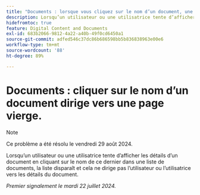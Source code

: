 ```yaml
---
title: "Documents : lorsque vous cliquez sur le nom d’un document, une page vierge s’affiche"
description: Lorsqu’un utilisateur ou une utilisatrice tente d’afficher les détails d’un document en cliquant sur le nom de ce dernier dans une liste de documents, la liste disparaît et cela ne dirige pas l’utilisateur ou l’utilisatrice vers les détails du document.
hidefromtoc: true
feature: Digital Content and Documents
exl-id: 683b2066-9812-4a22-a40b-49f0cd6450a1
source-git-commit: adfed546c37dc86b686598bb5b836838963e00e6
workflow-type: tm+mt
source-wordcount: '88'
ht-degree: 89%

---
```


# Documents : cliquer sur le nom d’un document dirige vers une page vierge.

>[!NOTE]
>
>Ce problème a été résolu le vendredi 29 août 2024.

Lorsqu’un utilisateur ou une utilisatrice tente d’afficher les détails d’un document en cliquant sur le nom de ce dernier dans une liste de documents, la liste disparaît et cela ne dirige pas l’utilisateur ou l’utilisatrice vers les détails du document.

_Premier signalement le mardi 22 juillet 2024._
